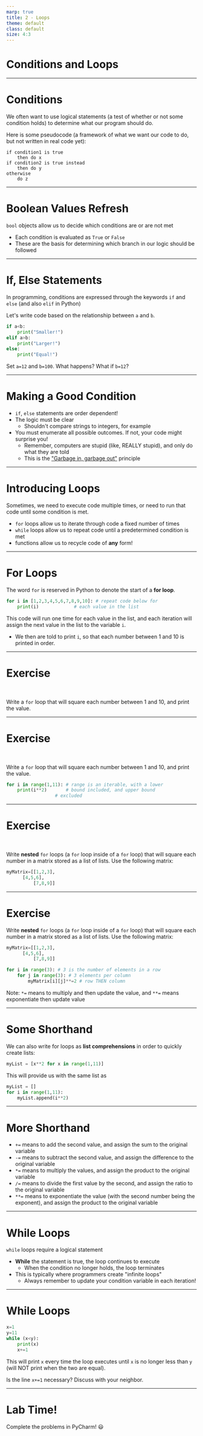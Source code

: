 ```yaml
---
marp: true
title: 2 - Loops
theme: default
class: default
size: 4:3
---
```


# Conditions and Loops

---

# Conditions

We often want to use logical statements (a test of whether or not some condition holds) to determine what our program should do.

Here is some pseudocode (a framework of what we want our code to do, but not written in real code yet):

```text
if condition1 is true
    then do x
if condition2 is true instead
    then do y
otherwise
    do z
```

---

# Boolean Values Refresh

`bool` objects allow us to decide which conditions are or are not met
- Each condition is evaluated as `True` or `False`
- These are the basis for determining which branch in our logic should be followed

---

# If, Else Statements

In programming, conditions are expressed through the keywords ```if``` and ```else``` (and also ```elif``` in Python)

Let's write code based on the relationship between ```a``` and ```b```.

```python
if a<b:
    print("Smaller!")
elif a>b:
    print("Larger!")
else:
    print("Equal!")
```

Set ```a=12``` and ```b=100```. What happens? What if ```b=12```?

---

# Making a Good Condition

- ```if```, ```else``` statements are order dependent!
- The logic must be clear
	- Shouldn't compare strings to integers, for example
- You must enumerate all possible outcomes. If not, your code might surprise you!
	- Remember, computers are stupid (like, REALLY stupid), and only do what they are told
	- This is the ["Garbage in, garbage out"](https://en.wikipedia.org/wiki/Garbage_in,_garbage_out) principle

---

# Introducing Loops

Sometimes, we need to execute code multiple times, or need to run that code until some condition is met.

- ```for``` loops allow us to iterate through code a fixed number of times
- ```while``` loops allow us to repeat code until a predetermined condition is met
- functions allow us to recycle code of **any** form!

---

# For Loops

The word ```for``` is reserved in Python to denote the start of a **for loop**.

```python
for i in [1,2,3,4,5,6,7,8,9,10]: # repeat code below for
    print(i)			 # each value in the list
```

This code will run one time for each value in the list, and each iteration will assign the next value in the list to the variable ```i```.
- We then are told to print ```i```, so that each number between 1 and 10 is printed in order.

---

# Exercise

<br>

Write a ```for``` loop that will square each number between 1 and 10, and print the value.


---

# Exercise

<br>

Write a ```for``` loop that will square each number between 1 and 10, and print the value.

```python
for i in range(1,11): # range is an iterable, with a lower
    print(i**2)	      # bound included, and upper bound
    		      # excluded
```

---

# Exercise

<br>

Write **nested** ```for``` loops (a ```for``` loop inside of a ```for``` loop) that will square each number in a matrix stored as a list of lists. Use the following matrix:

```python
myMatrix=[[1,2,3],
	  [4,5,6],
          [7,8,9]]
```

---

# Exercise


Write **nested** ```for``` loops (a ```for``` loop inside of a ```for``` loop) that will square each number in a matrix stored as a list of lists. Use the following matrix:

```python
myMatrix=[[1,2,3],
	  [4,5,6],
          [7,8,9]]
```

```python
for i in range(3): # 3 is the number of elements in a row
    for j in range(3): # 3 elements per column
        myMatrix[i][j]**=2 # row THEN column
```
Note: ```*=``` means to multiply and then update the value, and `**=` means exponentiate then update value

---

# Some Shorthand

We can also write for loops as **list comprehensions** in order to quickly create lists:

```python
myList = [x**2 for x in range(1,11)]
```

This will provide us with the same list as

```python
myList = []
for i in range(1,11):
    myList.append(i**2)
```

---

# More Shorthand

- ```+=``` means to add the second value, and assign the sum to the original variable
- ```-=``` means to subtract the second value, and assign the difference to the original variable
- ```*=``` means to multiply the values, and assign the product to the original variable
- ```/=``` means to divide the first value by the second, and assign the ratio to the original variable
- ```**=``` means to exponentiate the value (with the second number being the exponent), and assign the product to the original variable

---

# While Loops

```while``` loops require a logical statement
- **While** the statement is true, the loop continues to execute
	- When the condition no longer holds, the loop terminates
- This is typically where programmers create "infinite loops"
	- Always remember to update your condition variable in each iteration!


---

# While Loops

```python
x=1
y=11
while (x<y):
    print(x)
    x+=1
```

This will print ```x``` every time the loop executes until ```x``` is no longer less than ```y``` (will NOT print when the two are equal).

Is the line ```x+=1``` necessary? Discuss with your neighbor.

---

# Lab Time!

Complete the problems in PyCharm! :smiley: